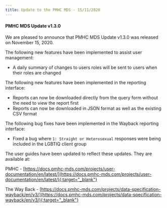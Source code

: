 ```yaml
---
title: Update to the PMHC MDS - 15/11/2020
---
```


#### PMHC MDS Update v1.3.0 ####

We are pleased to announce that PMHC MDS Update v1.3.0 was released on November
15, 2020.

The following new features have been implemented to assist user management:
* A daily summary of changes to users roles will be sent to users when their
  roles are changed

The following new features have been implemented in the reporting interface:
* Reports can now be downloaded directly from the query form without the
  need to view the report first
* Reports can now be downloaded in JSON format as well as the existing CSV format

The following bug fixes have been implemented in the Wayback reporting interface:
* Fixed a bug where `1: Straight or Heterosexual` responses were being included
  in the LGBTIQ client group

The user guides have been updated to reflect these updates. They are available at:

PMHC - [https://docs.pmhc-mds.com/projects/user-documentation/en/latest/](https://docs.pmhc-mds.com/projects/user-documentation/en/latest/){:target="_blank"}

The Way Back - [https://docs.pmhc-mds.com/projects/data-specification-wayback/en/v3/](https://docs.pmhc-mds.com/projects/data-specification-wayback/en/v3/){:target="_blank"}
